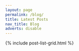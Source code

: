 ```yaml
---
layout: page
permalink: /blog/
title: Latest Posts
nav_title: Blog
adverts: disable
---
```


{% include post-list-grid.html %}